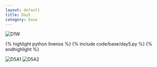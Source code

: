 ```yaml
---
layout: default
title: Day5
category: base
---
```


![D1W](https://raw.gitmirror.com/102300671/image/main/pydevbase/base/D5W.png)

{% highlight python linenos %}
{% include code/base/day5.py %}
{% endhighlight %}

![D5A1](https://raw.gitmirror.com/102300671/image/main/pydevbase/base/D5A1.png)
![D5A2](https://raw.gitmirror.com/102300671/image/main/pydevbase/base/D5A2.png)
